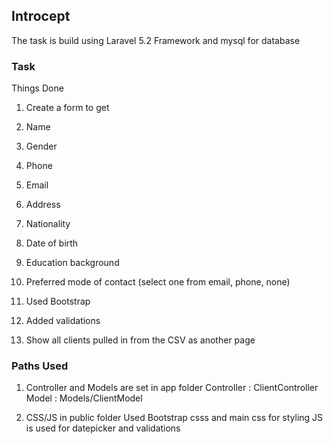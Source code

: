 ## Introcept

The task is build using Laravel 5.2 Framework and mysql for database

### Task

Things Done 

1. Create a form to get 
  1. Name
  1. Gender
  1. Phone 
  1. Email 
  1. Address
  1. Nationality
  1. Date of birth
  1. Education background 
  1. Preferred mode of contact (select one from email, phone, none)

1. Used Bootstrap 
1. Added validations 
1. Show all clients pulled in from the CSV as another page

### Paths Used

1. Controller and Models are set in app folder
    Controller : ClientController 
    Model : Models/ClientModel
 
1. CSS/JS in public folder 
Used Bootstrap csss and main css for styling
JS is used for datepicker and validations 

